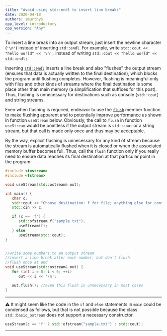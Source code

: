 ```yaml
---
title: "Avoid using std::endl to insert line breaks"
date: 2020-04-18
authors: smurthys
cpp_level: introductory
cpp_version: "Any"
---
```


To insert a line break into an output stream, just insert the newline character (`'\n'`)
instead of inserting `std::endl`. For example, write `std::cout << "hello world" << '\n';`
instead of writing `std::cout << "hello world" << std::endl;`.
<!--more-->

Inserting [`std::endl`](https://en.cppreference.com/w/cpp/io/manip/endl) inserts a line
break and also "flushes" the output stream
(ensures that data is actually written to the final destination\), which blocks the
program until flushing completes. However, flushing is meaningful only with files and
other kinds of streams where the final destination is some place other than main memory
(a simplification that suffices for this post). Thus, flushing is unnecessary for
destinations such as console (`std::cout`) and string streams.

Even when flushing is required, endeavor to use the [`flush`](https://en.cppreference.com/w/cpp/io/basic_ostream/flush)
member function to make flushing apparent and to potentially improve performance as shown
in function `useStream` below. Obviously, the call to `flush` in function `useStream`
would be pointless if the output stream is `std::cout` or a string stream, but that call
is made only once and thus may be acceptable.

By the way, explicit flushing is unnecessary for any kind of stream because the stream is
automatically flushed when it is closed or when the associated memory buffer becomes full.
Thus, call the `flush` function only if you really need to ensure data reaches its final
destination at that particular point in the program.

```cpp
#include <iostream>
#include <fstream>

void useStream(std::ostream& out);

int main() {
   char c;
   std::cout << "Choose destination: f for file; anything else for console: ";
   std::cin >> c;

   if (c == 'f') {
      std::ofstream f("sample.txt");
      useStream(f);
   } else
      useStream(std::cout);
}


//write some numbers to an output stream
//insert a line break after each number, but don't flush
//flush once at end
void useStream(std::ostream& out) {
   for (int i = 0; i < 6; ++i)
      out << i << '\n';

   out.flush(); //even this flush is unnecessary in most cases
}
```

---
⚠️ It might seem like the code in the `if` and `else` statements in `main` could be
condensed as follows, but that is not possible because the class `std::basic_ostream` does
not support a necessary constructor.

```cpp
useStream(c == 'f' ? std::ofstream("sample.txt") : std::cout);
```

---
